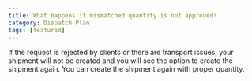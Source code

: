 ```yaml
---
title: What happens if mismatched quantity is not approved?
category: Dispatch Plan
tags: [featured]
---
```

If the request is rejected by clients or there are transport issues, your shipment will not be created and you will see the option to create the shipment again. You can create the shipment again with proper quantity.